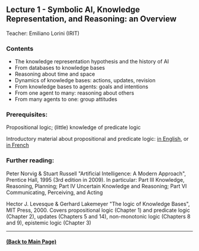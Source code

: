 ## Lecture 1 - Symbolic AI, Knowledge Representation, and Reasoning: an Overview
Teacher: Emiliano Lorini (IRIT)

### Contents

* The knowledge representation hypothesis and the history of AI
* From databases to knowledge bases
* Reasoning about time and space
* Dynamics of knowledge bases: actions, updates, revision
* From knowledge bases to agents: goals and intentions
* From one agent to many: reasoning about others
* From many agents to one: group attitudes

### Prerequisites:
Propositional logic; (little) knowledge of predicate logic

Introductory material about propositional and predicate logic: 
[in English](./Logic.pdf), or [in French](https://www.irit.fr/~Andreas.Herzig/C/)

### Further reading:
Peter Norvig & Stuart Russell "Artificial Intelligence: A Modern Approach", Prentice Hall, 1995 (3rd edition in 2009). In particular: Part III Knowledge, Reasoning, Planning; Part IV Uncertain Knowledge and Reasoning; Part VI Communicating, Perceiving, and Acting 

Hector J. Levesque & Gerhard Lakemeyer "The logic of Knowledge Bases", MIT Press, 2000. Covers propositional logic (Chapter 1) and predicate logic (Chapter 2), updates (Chapters 5 and 14), non-monotonic logic (Chapters 8 and 9), epistemic logic (Chapter 3)

---
#### [(Back to Main Page)](../index.md)
